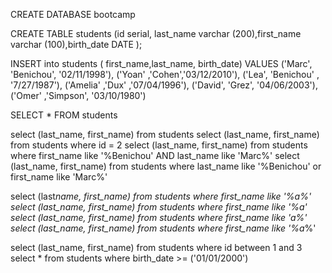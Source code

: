 CREATE DATABASE bootcamp

CREATE TABLE students (id serial, last_name varchar (200),first_name varchar (100),birth_date DATE );

INSERT into students ( first_name,last_name, birth_date)
VALUES
('Marc', 'Benichou', '02/11/1998'),
('Yoan' ,'Cohen','03/12/2010'),
('Lea', 'Benichou' , '7/27/1987'),
('Amelia' ,'Dux' ,'07/04/1996'),
('David', 'Grez', '04/06/2003'),
('Omer' ,'Simpson', '03/10/1980')

SELECT \* FROM students

select (last_name, first_name) from students
select (last_name, first_name) from students where id = 2
select (last_name, first_name) from students where first_name like '%Benichou' AND last_name like 'Marc%'
select (last_name, first_name) from students where last_name like '%Benichou' or first_name like 'Marc%'

select (last*name, first_name) from students where first_name like '%a%'
select (last_name, first_name) from students where first_name like '%a'
select (last_name, first_name) from students where first_name like 'a%'
select (last_name, first_name) from students where first_name like '%a*%'

select (last_name, first_name) from students where id between 1 and 3
select \* from students where birth_date >= ('01/01/2000')
